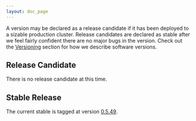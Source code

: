 ```yaml
---
layout: doc_page
---
```

A version may be declared as a release candidate if it has been deployed to a sizable production cluster. Release candidates are declared as stable after we feel fairly confident there are no major bugs in the version. Check out the [Versioning](Versioning.html) section for how we describe software versions.

Release Candidate
-----------------

There is no release candidate at this time.

Stable Release
--------------

The current stable is tagged at version [0.5.49](https://github.com/metamx/druid/tree/druid-0.5.49).
